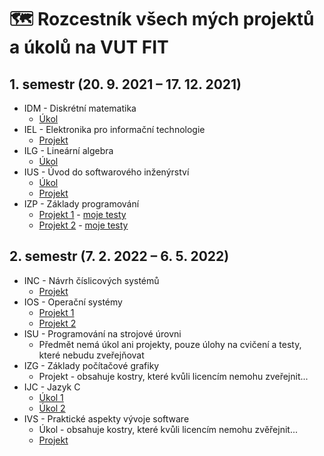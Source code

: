 # 🗺️ Rozcestník všech mých projektů a úkolů na VUT FIT

## 1. semestr (20. 9. 2021 – 17. 12. 2021)

- IDM - Diskrétní matematika
  - [Úkol](https://github.com/JosefKuchar/idm-hw)
- IEL - Elektronika pro informační technologie	
  - [Projekt](https://github.com/JosefKuchar/iel-projekt-1)
- ILG - Lineární algebra
  - [Úkol](https://github.com/JosefKuchar/ilg-hw)
- IUS - Úvod do softwarového inženýrství
  - [Úkol](https://github.com/JosefKuchar/ius-hw)
  - [Projekt](https://github.com/JosefKuchar/ius-project)
- IZP - Základy programování
  - [Projekt 1](https://github.com/JosefKuchar/izp-projekt-1) - [moje testy](https://gist.github.com/JosefKuchar/bb83284d309465bdf7d9353e26dfa6e8)
  - [Projekt 2](https://github.com/JosefKuchar/izp-projekt-2) - [moje testy](https://github.com/JosefKuchar/tests-izp-projekt-2)

## 2. semestr (7. 2. 2022 – 6. 5. 2022)

- INC - Návrh číslicových systémů
  - [Projekt](https://github.com/JosefKuchar/inc-project)
- IOS - Operační systémy
  - [Projekt 1](https://github.com/JosefKuchar/ios-hw1/)
  - [Projekt 2](https://github.com/JosefKuchar/ios-hw2/)
- ISU - Programování na strojové úrovni
  - Předmět nemá úkol ani projekty, pouze úlohy na cvičení a testy, které nebudu zveřejňovat
- IZG - Základy počítačové grafiky
  - Projekt - obsahuje kostry, které kvůli licencím nemohu zveřejnit...
- IJC - Jazyk C
  - [Úkol 1](https://github.com/JosefKuchar/ijc-hw1)
  - [Úkol 2](https://github.com/JosefKuchar/ijc-hw2)
- IVS - Praktické aspekty vývoje software
  - Úkol - obsahuje kostry, které kvůli licencím nemohu zvěřejnit...
  - [Projekt](https://github.com/JosefKuchar/ivs-project)
